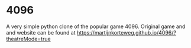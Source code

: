# 4096
A very simple python clone of the popular game 4096. Original game and and website can be found at https://martijnkorteweg.github.io/4096/?theatreMode=true
